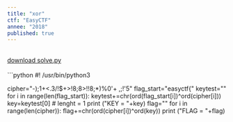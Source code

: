 ```yaml
---
title: "xor"
ctf: "EasyCTF"
annee: "2018"
published: true
---
```

<br />
<a href="/writeup-scripts/2017-2018/EasyCTF/xor/solve.py">download solve.py</a>
<br />
<br />
```python
#! /usr/bin/python3

cipher="-);1+<.3/!$+>!8;8>!!8;*)%0'+ ,;!'5"
flag_start="easyctf{"
keytest=""
for i in range(len(flag_start)):
    keytest+=chr(ord(flag_start[i])^ord(cipher[i]))
key=keytest[0] # lenght = 1
print ("KEY = "+key)
flag=""
for i in range(len(cipher)):
    flag+=chr(ord(cipher[i])^ord(key))
print ("FLAG = "+flag)
```
